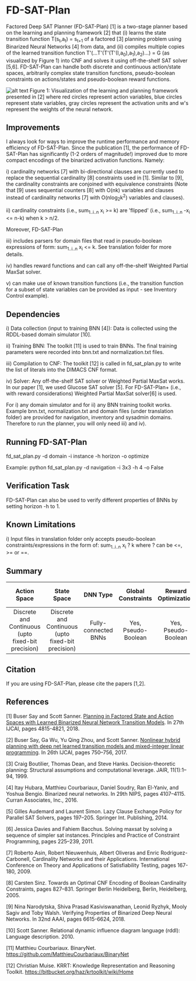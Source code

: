 # FD-SAT-Plan

Factored Deep SAT Planner (FD-SAT-Plan) [1] is a two-stage planner based on the learning and planning framework [2] that (i) learns the state transition function T(s<sub>t</sub>,a<sub>t</sub>) = s<sub>t+1</sub> of a factored [3] planning problem using Binarized Neural Networks [4] from data, and (ii) compiles multiple copies of the learned transition function T'(...T'(T'(T'(I,a<sub>0</sub>),a<sub>1</sub>),a<sub>2</sub>)...) = G (as visualized by Figure 1) into CNF and solves it using off-the-shelf SAT solver [5,6]. FD-SAT-Plan can handle both discrete and continuous action/state spaces, arbitrarily complex state transition functions, pseudo-boolean constraints on actions/states and pseudo-boolean reward functions.

![alt text](./hdmilpplan.png)
Figure 1: Visualization of the learning and planning framework presented in [2] where red circles represent action variables, blue circles represent state variables, gray circles represent the activation units and w's represent the weights of the neural network.

## Improvements

I always look for ways to improve the runtime performance and memory efficiency of FD-SAT-Plan. Since the publication [1], the performance of FD-SAT-Plan has significantly (1-2 orders of magnitude!) improved due to more compact encodings of the binarized activation functions. Namely: 

i) cardinality networks [7] with bi-directional clauses are currently used to replace the sequential cardinality [8] constraints used in [1]. Similar to [9], the cardinality constraints are conjoined with equivalence constraints (Note that [9] uses sequential counters [8] with O(nk) variables and clauses instead of cardinality networks [7] with O(nlog<sub>2</sub>k<sup>2</sup>) variables and clauses). 

ii) cardinality constraints (i.e., sum<sub>1..i..n</sub> x<sub>i</sub> >= k) are 'flipped' (i.e., sum<sub>1..i..n</sub> -x<sub>i</sub> <= n-k) when k > n/2.

Moreover, FD-SAT-Plan

iii) includes parsers for domain files that read in pseudo-boolean expressions of form: sum<sub>1..i..n</sub> x<sub>i</sub> <= k. See translation folder for more details.

iv) handles reward functions and can call any off-the-shelf Weighted Partial MaxSat solver.

v) can make use of known transition functions (i.e., the transition function for a subset of state variables can be provided as input - see Inventory Control example).

## Dependencies

i) Data collection (input to training BNN [4]): Data is collected using the RDDL-based domain simulator [10]. 

ii) Training BNN: The toolkit [11] is used to train BNNs. The final training parameters were recorded into bnn.txt and normalization.txt files.

iii) Compilation to CNF: The toolkit [12] is called in fd_sat_plan.py to write the list of literals into the DIMACS CNF format.

iv) Solver: Any off-the-shelf SAT solver or Weighted Partial MaxSat works. In our paper [1], we used Glucose SAT solver [5]. For FD-SAT-Plan+ (i.e., with reward considerations) Weighted Partial MaxSat solver[6] is used.

For i) any domain simulator and for ii) any BNN training toolkit works. Example bnn.txt, normalization.txt and domain files (under translation folder) are provided for navigation, inventory and sysadmin domains. Therefore to run the planner, you will only need iii) and iv).

## Running FD-SAT-Plan

fd_sat_plan.py -d domain -i instance -h horizon -o optimize

Example: python fd_sat_plan.py -d navigation -i 3x3 -h 4 -o False

## Verification Task

FD-SAT-Plan can also be used to verify different properties of BNNs by setting horizon -h to 1.

## Known Limitations

i) Input files in translation folder only accepts pseudo-boolean constraints/expressions in the form of: sum<sub>1..i..n</sub> x<sub>i</sub> ? k where ? can be <=, >= or ==.

## Summary

| Action Space | State Space  | DNN Type | Global Constraints  | Reward Optimization | Known Transition Functions | Optimality Guarantee w.r.t. DNN |
| :-: | :-: | :-: | :-: | :-: | :-: | :-: |
| Discrete and Continuous (upto fixed-bit precision) | Discrete and Continuous (upto fixed-bit precision) | Fully-connected BNNs | Yes, Pseudo-Boolean | Yes, Pseudo-Boolean | Yes, Pseudo-Boolean | Yes |

## Citation

If you are using FD-SAT-Plan, please cite the papers [1,2].

## References
[1] Buser Say and Scott Sanner. [Planning in Factored State and Action Spaces with Learned Binarized Neural Network Transition Models](https://www.ijcai.org/proceedings/2018/0669.pdf). In 27th IJCAI, pages 4815-4821, 2018.

[2] Buser Say, Ga Wu, Yu Qing Zhou, and Scott Sanner. [Nonlinear hybrid planning with deep net learned transition models and mixed-integer linear programming](http://static.ijcai.org/proceedings-2017/0104.pdf). In 26th IJCAI, pages 750–756, 2017.

[3] Craig Boutilier, Thomas Dean, and Steve Hanks. Decision-theoretic planning: Structural assumptions and computational leverage. JAIR, 11(1):1–94, 1999.

[4] Itay Hubara, Matthieu Courbariaux, Daniel Soudry, Ran El-Yaniv, and Yoshua Bengio. Binarized neural networks. In 29th NIPS, pages 4107–4115. Curran Associates, Inc., 2016.

[5] Gilles Audemard and Laurent Simon. Lazy Clause Exchange Policy for Parallel SAT Solvers, pages 197–205. Springer Int. Publishing, 2014.

[6] Jessica Davies and Fahiem Bacchus. Solving maxsat by solving a sequence of simpler sat instances. Principles and Practice of Constraint Programming, pages 225–239, 2011.

[7] Roberto Asin, Robert Nieuwenhuis, Albert Oliveras and Enric Rodriguez-Carbonell, Cardinality Networks and their Applications. International Conference on Theory and Applications of Satisfiability Testing, pages 167-180, 2009.

[8] Carsten Sinz. Towards an Optimal CNF Encoding of Boolean Cardinality Constraints, pages 827–831. Springer Berlin Heidelberg, Berlin, Heidelberg, 2005.

[9] Nina Narodytska, Shiva Prasad Kasiviswanathan, Leonid Ryzhyk, Mooly Sagiv and Toby Walsh. Verifying Properties of Binarized Deep Neural Networks. In 32nd AAAI, pages 6615-6624, 2018.

[10] Scott Sanner. Relational dynamic influence diagram language (rddl): Language description. 2010.

[11] Matthieu Courbariaux. BinaryNet. https://github.com/MatthieuCourbariaux/BinaryNet

[12] Christian Muise. KRRT: Knowledge Representation and Reasoning Toolkit. https://bitbucket.org/haz/krtoolkit/wiki/Home
